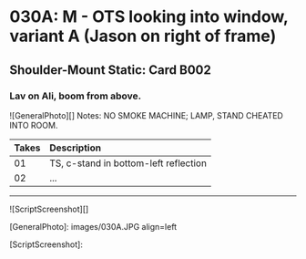 # 030A: M - OTS looking into window, variant A (Jason on right of frame)

## Shoulder-Mount Static: Card B002

### Lav on Ali, boom from above.

![GeneralPhoto][]
Notes: NO SMOKE MACHINE; LAMP, STAND CHEATED INTO ROOM.

| Takes | Description |
|:---|:----|
| 01 | TS, c-stand in bottom-left reflection |
| 02 | ... |

----

![ScriptScreenshot][]


[GeneralPhoto]:  images/030A.JPG align=left

[ScriptScreenshot]: 